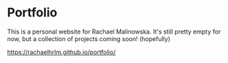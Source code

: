 # Portfolio

This is a personal website for Rachael Malinowska.
It's still pretty empty for now, but a collection of projects coming soon! (hopefully)

https://rachaelhrlm.github.io/portfolio/
